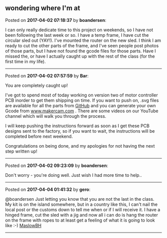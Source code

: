 ## wondering where I'm at
Posted on **2017-04-02 07:18:37** by **boandersen**:

I can only really dedicate time to this project on weekends, so I have not been following the last week or so. I have a temp frame, I have cut the circular sled out (YAY!). I've mounted the router on the new sled. I think I am ready to cut the other parts of the frame, and I've seen people post photos of those parts, but I have not found the gcode files for those parts. Have I missed the, or have I actually caught up with the rest of the class (for the first time in my life).

---

Posted on **2017-04-02 07:57:59** by **Bar**:

You are completely caught up!

I've got to spend most of today working on version two of motor controller PCB inorder to get them shipping on time. If you want to push on, .svg files are available for all the parts from [GitHub](https://github.com/MaslowCNC/Mechanics/blob/master/SVG%20Files/AllPartsSVG.zip) and you can generate your own Gcode from www.makercam.com . There are some videos on our YouTube channel which will walk you through the process. 

I will keep pushing the instructions forward as soon as I get these PCB designs sent to the factory, so if you want to wait, the instructions will be completed before next weekend.

Congratulations on being done, and my apologies for not having the next step written up!

---

Posted on **2017-04-02 09:23:09** by **boandersen**:

Don't worry - you're doing well. Just wish I had more time to help..

---

Posted on **2017-04-04 01:41:32** by **gero**:

@boandersen Just letting you know that you are not the last in the class. My kit is on the island somewhere, but in a country like this, I can't nail the local post or the customs down to tell me when or if I will receive it. I have a hinged frame, cut the sled with a jig and now all i can do is hang the router on the frame with ropes to at least get a feeling of what it is going to look like :-)  [MaslowBH](//muut.com/u/maslowcnc/s3/:maslowcnc:cqdf:maslowbh.jpg.jpg)

---

